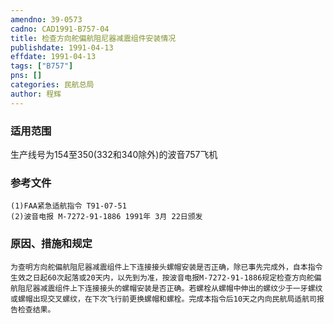 ```yaml
---
amendno: 39-0573  
cadno: CAD1991-B757-04  
title: 检查方向舵偏航阻尼器减震组件安装情况  
publishdate: 1991-04-13  
effdate: 1991-04-13  
tags: ["B757"]  
pns: []  
categories: 民航总局  
author: 程辉  
---
```

  
### 适用范围  
生产线号为154至350(332和340除外)的波音757飞机  
  
<!--more-->  
### 参考文件  
    (1)FAA紧急适航指令 T91-07-51  
    (2)波音电报 M-7272-91-1886 1991年 3月 22日颁发  
  
### 原因、措施和规定  
    为查明方向舵偏航阻尼器减震组件上下连接接头螺帽安装是否正确，除已事先完成外，自本指令生效之日起60次起落或20天内，以先到为准，按波音电报M-7272-91-1886规定检查方向舵偏航阻尼器减震组件上下连接接头的螺帽安装是否正确。若螺栓从螺帽中伸出的螺纹少于一牙螺纹或螺帽出现交叉螺纹，在下次飞行前更换螺帽和螺栓。完成本指令后10天之内向民航局适航司报告检查结果。  
